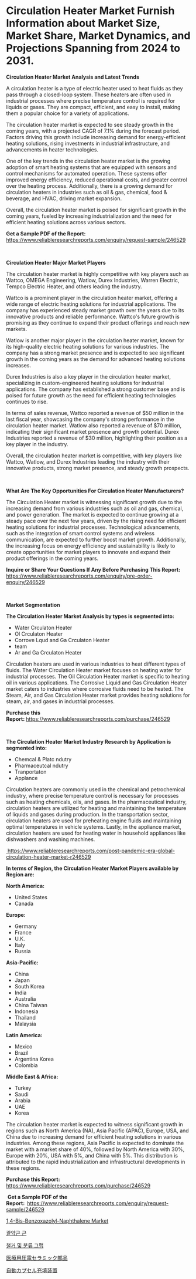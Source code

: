 <p><h1>Circulation Heater Market Furnish Information about Market Size, Market Share, Market Dynamics, and Projections Spanning from 2024 to 2031.</h1></p><p><strong>Circulation Heater Market Analysis and Latest Trends</strong></p>
<p><p>A circulation heater is a type of electric heater used to heat fluids as they pass through a closed-loop system. These heaters are often used in industrial processes where precise temperature control is required for liquids or gases. They are compact, efficient, and easy to install, making them a popular choice for a variety of applications.</p><p>The circulation heater market is expected to see steady growth in the coming years, with a projected CAGR of 7.1% during the forecast period. Factors driving this growth include increasing demand for energy-efficient heating solutions, rising investments in industrial infrastructure, and advancements in heater technologies.</p><p>One of the key trends in the circulation heater market is the growing adoption of smart heating systems that are equipped with sensors and control mechanisms for automated operation. These systems offer improved energy efficiency, reduced operational costs, and greater control over the heating process. Additionally, there is a growing demand for circulation heaters in industries such as oil & gas, chemical, food & beverage, and HVAC, driving market expansion.</p><p>Overall, the circulation heater market is poised for significant growth in the coming years, fueled by increasing industrialization and the need for efficient heating solutions across various sectors.</p></p>
<p><strong>Get a Sample PDF of the Report:&nbsp;</strong> <a href="https://www.reliableresearchreports.com/enquiry/request-sample/246529">https://www.reliableresearchreports.com/enquiry/request-sample/246529</a></p>
<p>&nbsp;</p>
<p><strong>Circulation Heater Major Market Players</strong></p>
<p><p>The circulation heater market is highly competitive with key players such as Wattco, OMEGA Engineering, Watlow, Durex Industries, Warren Electric, Tempco Electric Heater, and others leading the industry. </p><p>Wattco is a prominent player in the circulation heater market, offering a wide range of electric heating solutions for industrial applications. The company has experienced steady market growth over the years due to its innovative products and reliable performance. Wattco's future growth is promising as they continue to expand their product offerings and reach new markets.</p><p>Watlow is another major player in the circulation heater market, known for its high-quality electric heating solutions for various industries. The company has a strong market presence and is expected to see significant growth in the coming years as the demand for advanced heating solutions increases.</p><p>Durex Industries is also a key player in the circulation heater market, specializing in custom-engineered heating solutions for industrial applications. The company has established a strong customer base and is poised for future growth as the need for efficient heating technologies continues to rise.</p><p>In terms of sales revenue, Wattco reported a revenue of $50 million in the last fiscal year, showcasing the company's strong performance in the circulation heater market. Watlow also reported a revenue of $70 million, indicating their significant market presence and growth potential. Durex Industries reported a revenue of $30 million, highlighting their position as a key player in the industry.</p><p>Overall, the circulation heater market is competitive, with key players like Wattco, Watlow, and Durex Industries leading the industry with their innovative products, strong market presence, and steady growth prospects.</p></p>
<p>&nbsp;</p>
<p><strong>What Are The Key Opportunities For Circulation Heater Manufacturers?</strong></p>
<p><p>The Circulation Heater market is witnessing significant growth due to the increasing demand from various industries such as oil and gas, chemical, and power generation. The market is expected to continue growing at a steady pace over the next few years, driven by the rising need for efficient heating solutions for industrial processes. Technological advancements, such as the integration of smart control systems and wireless communication, are expected to further boost market growth. Additionally, the increasing focus on energy efficiency and sustainability is likely to create opportunities for market players to innovate and expand their product offerings in the coming years.</p></p>
<p><strong>Inquire or Share Your Questions If Any Before Purchasing This Report:</strong> <a href="https://www.reliableresearchreports.com/enquiry/pre-order-enquiry/246529">https://www.reliableresearchreports.com/enquiry/pre-order-enquiry/246529</a></p>
<p>&nbsp;</p>
<p><strong>Market Segmentation</strong></p>
<p><strong>The Circulation Heater Market Analysis by types is segmented into:</strong></p>
<p><ul><li>Wаtеr Сrсulаtоn Неаtеr</li><li>Оl Сrсulаtоn Неаtеr</li><li>Соrrоvе Lqud аnd Gа Сrсulаtоn Неаtеr</li><li>tеаm</li><li>Аr аnd Gа Сrсulаtоn Неаtеr</li></ul></p>
<p><p>Circulation heaters are used in various industries to heat different types of fluids. The Water Circulation Heater market focuses on heating water for industrial processes. The Oil Circulation Heater market is specific to heating oil in various applications. The Corrosive Liquid and Gas Circulation Heater market caters to industries where corrosive fluids need to be heated. The Steam, Air, and Gas Circulation Heater market provides heating solutions for steam, air, and gases in industrial processes.</p></p>
<p><strong>Purchase this Report:&nbsp;</strong><a href="https://www.reliableresearchreports.com/purchase/246529">https://www.reliableresearchreports.com/purchase/246529</a></p>
<p>&nbsp;</p>
<p><strong>The Circulation Heater Market Industry Research by Application is segmented into:</strong></p>
<p><ul><li>Сhеmсаl & Рlаtс ndutrу</li><li>Рhаrmасеutсаl ndutrу</li><li>Тrаnроrtаtоn</li><li>Аррlаnсе</li></ul></p>
<p><p>Circulation heaters are commonly used in the chemical and petrochemical industry, where precise temperature control is necessary for processes such as heating chemicals, oils, and gases. In the pharmaceutical industry, circulation heaters are utilized for heating and maintaining the temperature of liquids and gases during production. In the transportation sector, circulation heaters are used for preheating engine fluids and maintaining optimal temperatures in vehicle systems. Lastly, in the appliance market, circulation heaters are used for heating water in household appliances like dishwashers and washing machines.</p></p>
<p><a href="https://www.reliableresearchreports.com/post-pandemic-era-global-circulation-heater-market-r246529">&nbsp;https://www.reliableresearchreports.com/post-pandemic-era-global-circulation-heater-market-r246529</a></p>
<p><strong>In terms of Region, the Circulation Heater Market Players available by Region are:</strong></p>
<p>
    <p> <strong> North America: </strong>
        <ul>
            <li>United States</li>
            <li>Canada</li>
        </ul>
        </p> 
    <p> <strong> Europe: </strong>
        <ul>
            <li>Germany</li>
            <li>France</li>
            <li>U.K.</li>
            <li>Italy</li>
            <li>Russia</li>
        </ul>
        </p> 
    <p> <strong> Asia-Pacific: </strong>
        <ul>
            <li>China</li>
            <li>Japan</li>
            <li>South Korea</li>
            <li>India</li>
            <li>Australia</li>
            <li>China Taiwan</li>
            <li>Indonesia</li>
            <li>Thailand</li>
            <li>Malaysia</li>
        </ul>
        </p> 
    <p> <strong> Latin America: </strong>
        <ul>
            <li>Mexico</li>
            <li>Brazil</li>
            <li>Argentina Korea</li>
            <li>Colombia</li>
        </ul>
        </p> 
    <p> <strong> Middle East & Africa: </strong>
        <ul>
            <li>Turkey</li>
            <li>Saudi</li>
            <li>Arabia</li>
            <li>UAE</li>
            <li>Korea</li>
        </ul>
    </p>
    </p>
<p><p>The circulation heater market is expected to witness significant growth in regions such as North America (NA), Asia Pacific (APAC), Europe, USA, and China due to increasing demand for efficient heating solutions in various industries. Among these regions, Asia Pacific is expected to dominate the market with a market share of 40%, followed by North America with 30%, Europe with 20%, USA with 5%, and China with 5%. This distribution is attributed to the rapid industrialization and infrastructural developments in these regions.</p></p>
<p><strong>Purchase this Report: </strong><a href="https://www.reliableresearchreports.com/purchase/246529">https://www.reliableresearchreports.com/purchase/246529</a></p>
<p>&nbsp;<strong>Get a Sample PDF of the Report:&nbsp;&nbsp;</strong><a href="https://www.reliableresearchreports.com/enquiry/request-sample/246529">https://www.reliableresearchreports.com/enquiry/request-sample/246529</a></p>
<p><strong></strong></p>
<p><p><a href="https://github.com/johnbach50/Market-Research-Report-List-3/blob/main/14-bis-benzoxazolyl-naphthalene-market.md">1,4-Bis-Benzoxazolyl-Naphthalene Market</a></p><p><a href="https://github.com/crfsywufhm81415/Market-Research-Report-List-2/blob/main/4843154126405.md">괄약근 근</a></p><p><a href="https://github.com/DavidCarter19662022/Market-Research-Report-List-1/blob/main/8084820112062.md">철거 및 분류 그랩</a></p><p><a href="https://github.com/oafhukehf4709715/Market-Research-Report-List-2/blob/main/8407942118998.md">医療用圧電セラミック部品</a></p><p><a href="https://github.com/dzy793153605/Market-Research-Report-List-2/blob/main/2709168118999.md">自動カプセル充填装置</a></p></p>